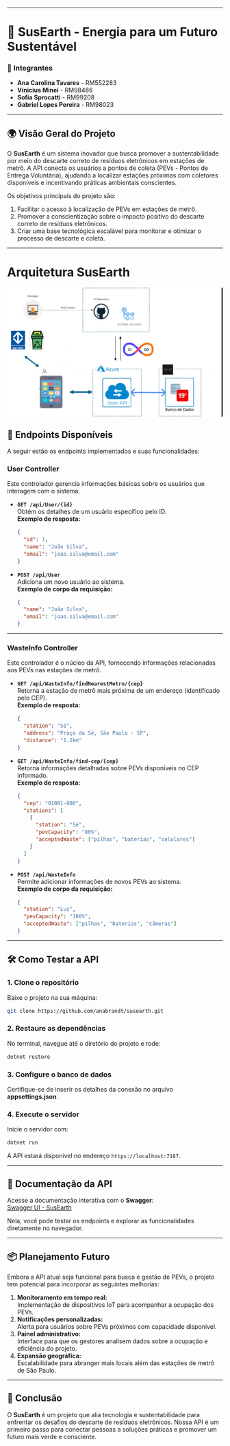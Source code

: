 ﻿---

# 🌱 **SusEarth - Energia para um Futuro Sustentável**

### 💬 **Integrantes**
- **Ana Carolina Tavares** - RM552283  
- **Vinicius Minei** - RM98486  
- **Sofia Sprocatti** - RM99208  
- **Gabriel Lopes Pereira** - RM98023  

---

## 🌍 **Visão Geral do Projeto**

O **SusEarth** é um sistema inovador que busca promover a sustentabilidade por meio do descarte correto de resíduos eletrônicos em estações de metrô. A API conecta os usuários a pontos de coleta (PEVs - Pontos de Entrega Voluntária), ajudando a localizar estações próximas com coletores disponíveis e incentivando práticas ambientais conscientes.

Os objetivos principais do projeto são:
1. Facilitar o acesso à localização de PEVs em estações de metrô.
2. Promover a conscientização sobre o impacto positivo do descarte correto de resíduos eletrônicos.
3. Criar uma base tecnológica escalável para monitorar e otimizar o processo de descarte e coleta.

---
# Arquitetura SusEarth
<div style="display:flex;">
  <img align="center" alt="Diagrama-UML" src="arquitetura.png" >
</div>


## 🔧 **Endpoints Disponíveis**

A seguir estão os endpoints implementados e suas funcionalidades:

### **User Controller**
Este controlador gerencia informações básicas sobre os usuários que interagem com o sistema.

- **`GET /api/User/{id}`**  
  Obtém os detalhes de um usuário específico pelo ID.  
  **Exemplo de resposta:**  
  ```json
  {
    "id": 1,
    "name": "João Silva",
    "email": "joao.silva@email.com"
  }
  ```

- **`POST /api/User`**  
  Adiciona um novo usuário ao sistema.  
  **Exemplo de corpo da requisição:**  
  ```json
  {
    "name": "João Silva",
    "email": "joao.silva@email.com"
  }
  ```

---

### **WasteInfo Controller**
Este controlador é o núcleo da API, fornecendo informações relacionadas aos PEVs nas estações de metrô.

- **`GET /api/WasteInfo/findNearestMetro/{cep}`**  
  Retorna a estação de metrô mais próxima de um endereço (identificado pelo CEP).  
  **Exemplo de resposta:**  
  ```json
  {
    "station": "Sé",
    "address": "Praça da Sé, São Paulo - SP",
    "distance": "1.2km"
  }
  ```

- **`GET /api/WasteInfo/find-cep/{cep}`**  
  Retorna informações detalhadas sobre PEVs disponíveis no CEP informado.  
  **Exemplo de resposta:**  
  ```json
  {
    "cep": "01001-000",
    "stations": [
      {
        "station": "Sé",
        "pevCapacity": "80%",
        "acceptedWaste": ["pilhas", "baterias", "celulares"]
      }
    ]
  }
  ```

- **`POST /api/WasteInfo`**  
  Permite adicionar informações de novos PEVs ao sistema.  
  **Exemplo de corpo da requisição:**  
  ```json
  {
    "station": "Luz",
    "pevCapacity": "100%",
    "acceptedWaste": ["pilhas", "baterias", "câmeras"]
  }
  ```

---

## 🛠 **Como Testar a API**

### 1. Clone o repositório
Baixe o projeto na sua máquina:
```bash
git clone https://github.com/anabrandt/susearth.git
```

### 2. Restaure as dependências
No terminal, navegue até o diretório do projeto e rode:
```bash
dotnet restore
```

### 3. Configure o banco de dados
Certifique-se de inserir os detalhes da conexão no arquivo **appsettings.json**.

### 4. Execute o servidor
Inicie o servidor com:
```bash
dotnet run
```

A API estará disponível no endereço `https://localhost:7187`.

---

## 📝 **Documentação da API**

Acesse a documentação interativa com o **Swagger**:  
[Swagger UI - SusEarth](https://localhost:7187/swagger/index.html)  

Nela, você pode testar os endpoints e explorar as funcionalidades diretamente no navegador.

---

## 📦 **Planejamento Futuro**

Embora a API atual seja funcional para busca e gestão de PEVs, o projeto tem potencial para incorporar as seguintes melhorias:
1. **Monitoramento em tempo real:**  
   Implementação de dispositivos IoT para acompanhar a ocupação dos PEVs.
2. **Notificações personalizadas:**  
   Alerta para usuários sobre PEVs próximos com capacidade disponível.
3. **Painel administrativo:**  
   Interface para que os gestores analisem dados sobre a ocupação e eficiência do projeto.
4. **Expansão geográfica:**  
   Escalabilidade para abranger mais locais além das estações de metrô de São Paulo.

---

## 📝 **Conclusão**

O **SusEarth** é um projeto que alia tecnologia e sustentabilidade para enfrentar os desafios do descarte de resíduos eletrônicos. Nossa API é um primeiro passo para conectar pessoas a soluções práticas e promover um futuro mais verde e consciente.